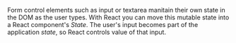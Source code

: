 Form control elements such as input or textarea manitain their own state in the DOM as the user types. With React you can move this mutable state into a React component's *State*. The user's input becomes part of the application *state*, so React controls value of that input.

